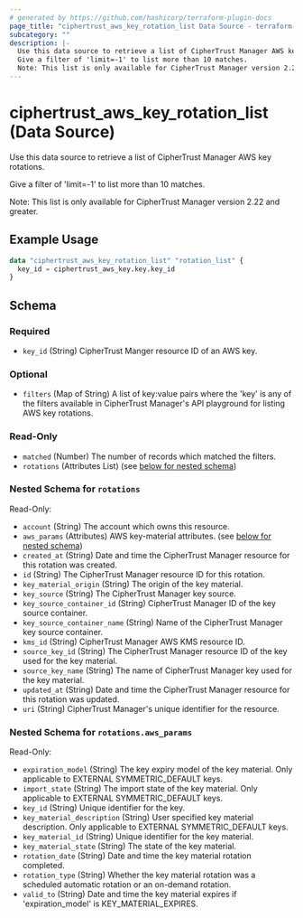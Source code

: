 ```yaml
---
# generated by https://github.com/hashicorp/terraform-plugin-docs
page_title: "ciphertrust_aws_key_rotation_list Data Source - terraform-provider-ciphertrust"
subcategory: ""
description: |-
  Use this data source to retrieve a list of CipherTrust Manager AWS key rotations.
  Give a filter of 'limit=-1' to list more than 10 matches.
  Note: This list is only available for CipherTrust Manager version 2.22 and greater.
---
```


# ciphertrust_aws_key_rotation_list (Data Source)

Use this data source to retrieve a list of CipherTrust Manager AWS key rotations.

Give a filter of 'limit=-1' to list more than 10 matches.



Note: This list is only available for CipherTrust Manager version 2.22 and greater.

## Example Usage

```terraform
data "ciphertrust_aws_key_rotation_list" "rotation_list" {
  key_id = ciphertrust_aws_key.key.key_id
}
```

<!-- schema generated by tfplugindocs -->
## Schema

### Required

- `key_id` (String) CipherTrust Manger resource ID of an AWS key.

### Optional

- `filters` (Map of String) A list of key:value pairs where the 'key' is any of the filters available in CipherTrust Manager's API playground for listing AWS key rotations.

### Read-Only

- `matched` (Number) The number of records which matched the filters.
- `rotations` (Attributes List) (see [below for nested schema](#nestedatt--rotations))

<a id="nestedatt--rotations"></a>
### Nested Schema for `rotations`

Read-Only:

- `account` (String) The account which owns this resource.
- `aws_params` (Attributes) AWS key-material attributes. (see [below for nested schema](#nestedatt--rotations--aws_params))
- `created_at` (String) Date and time the CipherTrust Manager resource for this rotation was created.
- `id` (String) The CipherTrust Manager resource ID for this rotation.
- `key_material_origin` (String) The origin of the key material.
- `key_source` (String) The CipherTrust Manager key source.
- `key_source_container_id` (String) CipherTrust Manager ID of the key source container.
- `key_source_container_name` (String) Name of the CipherTrust Manager key source container.
- `kms_id` (String) CipherTrust Manager AWS KMS resource ID.
- `source_key_id` (String) The CipherTrust Manager resource ID of the key used for the key material.
- `source_key_name` (String) The name of CipherTrust Manager key used for the key material.
- `updated_at` (String) Date and time the CipherTrust Manager resource for this rotation was updated.
- `uri` (String) CipherTrust Manager's unique identifier for the resource.

<a id="nestedatt--rotations--aws_params"></a>
### Nested Schema for `rotations.aws_params`

Read-Only:

- `expiration_model` (String) The key expiry model of the key material. Only applicable to EXTERNAL SYMMETRIC_DEFAULT keys.
- `import_state` (String) The import state of the key material. Only applicable to EXTERNAL SYMMETRIC_DEFAULT keys.
- `key_id` (String) Unique identifier for the key.
- `key_material_description` (String) User specified key material description. Only applicable to EXTERNAL SYMMETRIC_DEFAULT keys.
- `key_material_id` (String) Unique identifier for the key material.
- `key_material_state` (String) The state of the key material.
- `rotation_date` (String) Date and time the key material rotation completed.
- `rotation_type` (String) Whether the key material rotation was a scheduled automatic rotation or an on-demand rotation.
- `valid_to` (String) Date and time the key material expires if 'expiration_model' is KEY_MATERIAL_EXPIRES.

